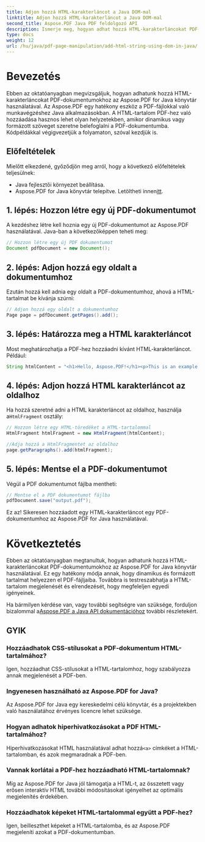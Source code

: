 ```yaml
---
title: Adjon hozzá HTML-karakterláncot a Java DOM-mal
linktitle: Adjon hozzá HTML-karakterláncot a Java DOM-mal
second_title: Aspose.PDF Java PDF feldolgozó API
description: Ismerje meg, hogyan adhat hozzá HTML-karakterláncokat PDF-dokumentumokhoz az Aspose.PDF for Java könyvtár használatával. Ez a lépésről lépésre bemutatja a folyamatot forráskód-példákkal.
type: docs
weight: 12
url: /hu/java/pdf-page-manipulation/add-html-string-using-dom-in-java/
---
```


# Bevezetés
Ebben az oktatóanyagban megvizsgáljuk, hogyan adhatunk hozzá HTML-karakterláncokat PDF-dokumentumokhoz az Aspose.PDF for Java könyvtár használatával. Az Aspose.PDF egy hatékony eszköz a PDF-fájlokkal való munkavégzéshez Java alkalmazásokban. A HTML-tartalom PDF-hez való hozzáadása hasznos lehet olyan helyzetekben, amikor dinamikus vagy formázott szöveget szeretne belefoglalni a PDF-dokumentumba. Kódpéldákkal végigvezetjük a folyamaton, szóval kezdjük is.

## Előfeltételek
Mielőtt elkezdené, győződjön meg arról, hogy a következő előfeltételek teljesülnek:
- Java fejlesztői környezet beállítása.
-  Aspose.PDF for Java könyvtár telepítve. Letöltheti innen[itt](https://releases.aspose.com/pdf/java/).

## 1. lépés: Hozzon létre egy új PDF-dokumentumot
A kezdéshez létre kell hoznia egy új PDF-dokumentumot az Aspose.PDF használatával. Java-ban a következőképpen teheti meg:

```java
// Hozzon létre egy új PDF dokumentumot
Document pdfDocument = new Document();
```

## 2. lépés: Adjon hozzá egy oldalt a dokumentumhoz
Ezután hozzá kell adnia egy oldalt a PDF-dokumentumhoz, ahová a HTML-tartalmat be kívánja szúrni:

```java
// Adjon hozzá egy oldalt a dokumentumhoz
Page page = pdfDocument.getPages().add();
```

## 3. lépés: Határozza meg a HTML karakterláncot
Most meghatározhatja a PDF-hez hozzáadni kívánt HTML-karakterláncot. Például:

```java
String htmlContent = "<h1>Hello, Aspose.PDF!</h1><p>This is an example of adding HTML content to a PDF document.</p>";
```

## 4. lépés: Adjon hozzá HTML karakterláncot az oldalhoz
 Ha hozzá szeretné adni a HTML karakterláncot az oldalhoz, használja a`HtmlFragment` osztály:

```java
// Hozzon létre egy HTML-töredéket a HTML-tartalommal
HtmlFragment htmlFragment = new HtmlFragment(htmlContent);

//Adja hozzá a HtmlFragmentet az oldalhoz
page.getParagraphs().add(htmlFragment);
```

## 5. lépés: Mentse el a PDF-dokumentumot
Végül a PDF dokumentumot fájlba mentheti:

```java
// Mentse el a PDF dokumentumot fájlba
pdfDocument.save("output.pdf");
```

Ez az! Sikeresen hozzáadott egy HTML-karakterláncot egy PDF-dokumentumhoz az Aspose.PDF for Java használatával.

# Következtetés
Ebben az oktatóanyagban megtanultuk, hogyan adhatunk hozzá HTML-karakterláncokat PDF-dokumentumokhoz az Aspose.PDF for Java könyvtár használatával. Ez egy hatékony módja annak, hogy dinamikus és formázott tartalmat helyezzen el PDF-fájljaiba. Továbbra is testreszabhatja a HTML-tartalom megjelenését és elrendezését, hogy megfeleljen egyedi igényeinek.

 Ha bármilyen kérdése van, vagy további segítségre van szüksége, forduljon bizalommal a[Aspose.PDF a Java API dokumentációhoz](https://reference.aspose.com/pdf/java/) további részletekért.

## GYIK

### Hozzáadhatok CSS-stílusokat a PDF-dokumentum HTML-tartalmához?
   Igen, hozzáadhat CSS-stílusokat a HTML-tartalomhoz, hogy szabályozza annak megjelenését a PDF-ben.

### Ingyenesen használható az Aspose.PDF for Java?
   Az Aspose.PDF for Java egy kereskedelmi célú könyvtár, és a projektekben való használatához érvényes licencre lehet szüksége.

### Hogyan adhatok hiperhivatkozásokat a PDF HTML-tartalmához?
   Hiperhivatkozásokat HTML használatával adhat hozzá`<a>` címkéket a HTML-tartalomban, és azok megmaradnak a PDF-ben.

### Vannak korlátai a PDF-hez hozzáadható HTML-tartalomnak?
   Míg az Aspose.PDF for Java jól támogatja a HTML-t, az összetett vagy erősen interaktív HTML további módosításokat igényelhet az optimális megjelenítés érdekében.

### Hozzáadhatok képeket HTML-tartalommal együtt a PDF-hez?
   Igen, beilleszthet képeket a HTML-tartalomba, és az Aspose.PDF megjeleníti azokat a PDF-dokumentumban.